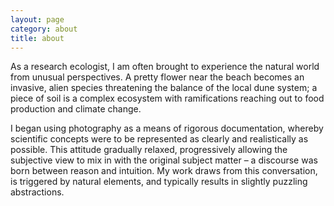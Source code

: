 ```yaml
---
layout: page
category: about
title: about
---
```


As a research ecologist, I am often brought to experience the natural world from unusual perspectives. A pretty flower near the beach becomes an invasive, alien species threatening the balance of the local dune system; a piece of soil is a complex ecosystem with ramifications reaching out to food production and climate change.

I began using photography as a means of rigorous documentation, whereby scientific concepts were to be represented as clearly and realistically as possible. This attitude gradually relaxed, progressively allowing the subjective view to mix in with the original subject matter – a discourse was born between reason and intuition. My work draws from this conversation, is triggered by natural elements, and typically results in slightly puzzling abstractions.

<!-- You can write to me at “`write` at  `lucabutikofer` dot `name`”. -->